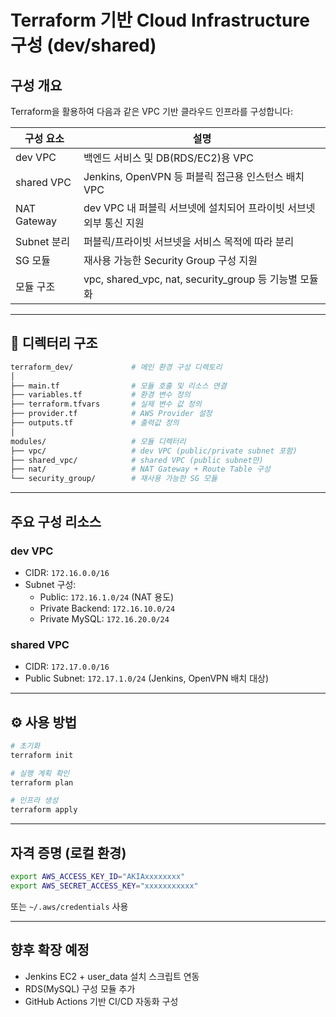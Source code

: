 
# Terraform 기반 Cloud Infrastructure 구성 (dev/shared)

## 구성 개요

Terraform을 활용하여 다음과 같은 VPC 기반 클라우드 인프라를 구성합니다:

| 구성 요소       | 설명 |
|----------------|------|
| dev VPC        | 백엔드 서비스 및 DB(RDS/EC2)용 VPC |
| shared VPC     | Jenkins, OpenVPN 등 퍼블릭 접근용 인스턴스 배치 VPC |
| NAT Gateway    | dev VPC 내 퍼블릭 서브넷에 설치되어 프라이빗 서브넷 외부 통신 지원 |
| Subnet 분리    | 퍼블릭/프라이빗 서브넷을 서비스 목적에 따라 분리 |
| SG 모듈        | 재사용 가능한 Security Group 구성 지원 |
| 모듈 구조      | vpc, shared_vpc, nat, security_group 등 기능별 모듈화 |

---

## 📁 디렉터리 구조

```bash
terraform_dev/             # 메인 환경 구성 디렉토리
│
├── main.tf                # 모듈 호출 및 리소스 연결
├── variables.tf           # 환경 변수 정의
├── terraform.tfvars       # 실제 변수 값 정의
├── provider.tf            # AWS Provider 설정
├── outputs.tf             # 출력값 정의
│
modules/                   # 모듈 디렉터리
├── vpc/                   # dev VPC (public/private subnet 포함)
├── shared_vpc/            # shared VPC (public subnet만)
├── nat/                   # NAT Gateway + Route Table 구성
└── security_group/        # 재사용 가능한 SG 모듈
```

---

## 주요 구성 리소스

### dev VPC

- CIDR: `172.16.0.0/16`
- Subnet 구성:
  - Public: `172.16.1.0/24` (NAT 용도)
  - Private Backend: `172.16.10.0/24`
  - Private MySQL: `172.16.20.0/24`

### shared VPC

- CIDR: `172.17.0.0/16`
- Public Subnet: `172.17.1.0/24` (Jenkins, OpenVPN 배치 대상)

---

## ⚙️ 사용 방법

```bash
# 초기화
terraform init

# 실행 계획 확인
terraform plan

# 인프라 생성
terraform apply
```

---

## 자격 증명 (로컬 환경)

```bash
export AWS_ACCESS_KEY_ID="AKIAxxxxxxxx"
export AWS_SECRET_ACCESS_KEY="xxxxxxxxxxx"
```

또는 `~/.aws/credentials` 사용

---

## 향후 확장 예정

- Jenkins EC2 + user_data 설치 스크립트 연동
- RDS(MySQL) 구성 모듈 추가
- GitHub Actions 기반 CI/CD 자동화 구성
